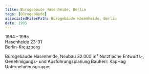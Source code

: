 ```yaml
---
title: Bürogebäude Hasenheide, Berlin
tags: [Bürogebäude]
associatedFilesPath: Bürogebäude Hasenheide, Berlin
date: 1995
---
```

1994 - 1995<br/>
Hasenheide 23-31<br/>
Berlin-Kreuzberg 

Bürogebäude Hasenheide, Neubau
32.000 m² Nutzfläche
Entwurfs-, Genehmigungs- und Ausführungsplanung
Bauherr: KapHag Unternehmensgruppe

